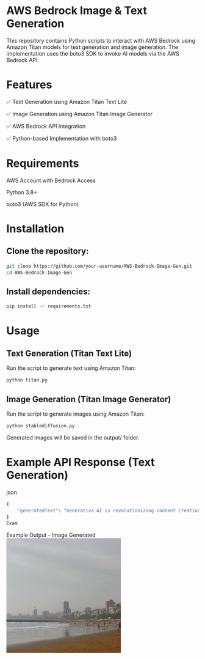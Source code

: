 # AWS Bedrock Image & Text Generation

This repository contains Python scripts to interact with AWS Bedrock using Amazon Titan models for text generation and image generation. The implementation uses the boto3 SDK to invoke AI models via the AWS Bedrock API.

# Features

✅ Text Generation using Amazon Titan Text Lite 

✅ Image Generation using Amazon Titan Image Generator

✅ AWS Bedrock API Integration

✅ Python-based Implementation with boto3

# Requirements
AWS Account with Bedrock Access

Python 3.8+

boto3 (AWS SDK for Python)

# Installation
## Clone the repository:
```bash
git clone https://github.com/your-username/AWS-Bedrock-Image-Gen.git
cd AWS-Bedrock-Image-Gen
```
## Install dependencies:

```bash
pip install -r requirements.txt
```


# Usage
## Text Generation (Titan Text Lite)
Run the script to generate text using Amazon Titan:

```bash
python titan.py
```

## Image Generation (Titan Image Generator)
Run the script to generate images using Amazon Titan:
```bash
python stablediffusion.py
```
Generated images will be saved in the output/ folder.

# Example API Response (Text Generation)
json 
```bash
{
    "generatedText": "Generative AI is revolutionizing content creation..."
}
Exam
```
Example Output - Image Generated
<img src="https://github.com/kurai-sx/Amazon-Bedrock/blob/main/LLM-Integration-using-Amazon_Bedrock/generated_image.png" alt="drawing" width="300"/>
